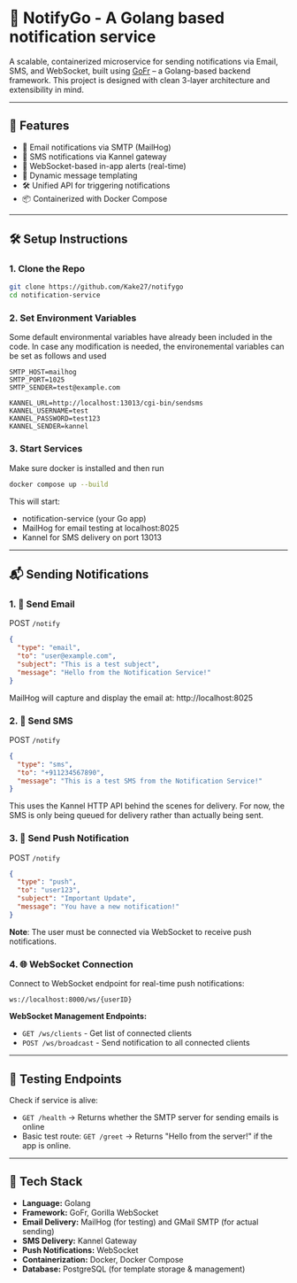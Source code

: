 # 📣 NotifyGo - A Golang based notification service

A scalable, containerized microservice for sending notifications via Email, SMS, and WebSocket, built using [GoFr](https://gofr.dev) – a Golang-based backend framework. This project is designed with clean 3-layer architecture and extensibility in mind.

---

## 🚀 Features

- 📧 Email notifications via SMTP (MailHog)
- 📱 SMS notifications via Kannel gateway
- 🔔 WebSocket-based in-app alerts (real-time)
- 🧩 Dynamic message templating
- 🛠️ Unified API for triggering notifications
- 📦 Containerized with Docker Compose

---

## 🛠 Setup Instructions
### 1. Clone the Repo

```bash
git clone https://github.com/Kake27/notifygo
cd notification-service
```

### 2. Set Environment Variables
Some default environmental variables have already been included in the code. In case any modification is needed, the environemental variables can be set as follows and used
```env
SMTP_HOST=mailhog
SMTP_PORT=1025
SMTP_SENDER=test@example.com

KANNEL_URL=http://localhost:13013/cgi-bin/sendsms
KANNEL_USERNAME=test
KANNEL_PASSWORD=test123
KANNEL_SENDER=kannel
```

### 3. Start Services
Make sure docker is installed and then run 
```bash
docker compose up --build
```
This will start:
- notification-service (your Go app)
- MailHog for email testing at localhost:8025
- Kannel for SMS delivery on port 13013
---

## 📬 Sending Notifications
### 1. 📧 Send Email
POST `/notify`
```json
{
  "type": "email",
  "to": "user@example.com",
  "subject": "This is a test subject",
  "message": "Hello from the Notification Service!"
}
```

MailHog will capture and display the email at: http://localhost:8025

### 2. 📱 Send SMS
POST `/notify`
```json
{
  "type": "sms",
  "to": "+911234567890",
  "message": "This is a test SMS from the Notification Service!"
}
```
This uses the Kannel HTTP API behind the scenes for delivery. For now, the SMS is only being queued for delivery rather than actually being sent.

### 3. 🔔 Send Push Notification
POST `/notify`
```json
{
  "type": "push",
  "to": "user123",
  "subject": "Important Update",
  "message": "You have a new notification!"
}
```
**Note**: The user must be connected via WebSocket to receive push notifications.

### 4. 🌐 WebSocket Connection
Connect to WebSocket endpoint for real-time push notifications:
```
ws://localhost:8000/ws/{userID}
```

**WebSocket Management Endpoints:**
- `GET /ws/clients` - Get list of connected clients
- `POST /ws/broadcast` - Send notification to all connected clients

---

## 🧪 Testing Endpoints
Check if service is alive:
- `GET /health` → Returns whether the SMTP server for sending emails is online
- Basic test route: `GET /greet` → Returns "Hello from the server!" if the app is online.


---

## 🧰 Tech Stack
- **Language:** Golang
- **Framework:** GoFr, Gorilla WebSocket
- **Email Delivery:** MailHog (for testing) and GMail SMTP (for actual sending)
- **SMS Delivery:** Kannel Gateway
- **Push Notifications:** WebSocket 
- **Containerization:** Docker, Docker Compose
- **Database:** PostgreSQL (for template storage & management)  


